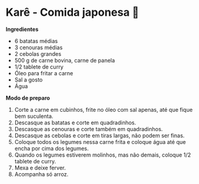# Karê - Comida japonesa 🥘



**Ingredientes**

- 6 batatas médias
- 3 cenouras médias
- 2 cebolas grandes
- 500 g de carne bovina, carne de panela
- 1/2 tablete de curry
- Óleo para fritar a carne
- Sal a gosto
- Água



**Modo de preparo**

1. Corte a carne em cubinhos, frite no óleo com sal apenas, até que fique bem suculenta.
2. Descasque as batatas e corte em quadradinhos.
3. Descasque as cenouras e corte também em quadradinhos.
4. Descasque as cebolas e corte em tiras largas, não podem ser finas.
5. Coloque todos os legumes nessa carne frita e coloque água até que encha por cima dos legumes.
6. Quando os legumes estiverem molinhos, mas não demais, coloque 1/2 tablete de curry.
7. Mexa e deixe ferver.
8. Acompanha só arroz.